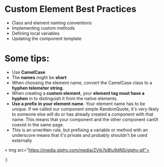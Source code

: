 # **Custom Element Best Practices**

- Class and element naming conventions
- Implementing custom methods
- Defining local variables
- Updating the component template

# **Some tips:**

- Use **CamelCase**
- The **names** might be **short**
- When choosing the element name, convert the CamelCase class to a **hyphen telemeter string**.
- When creating a **custom element**, your **element tag must have a hyphen** in to distinguish it from the native elements.
- **Use a prefix in your element name**. Your element name has to be unique. If we called our component simple RandomQuote, it's very likely to someone else 
will do or has already created a component with that name. This means that your component and the other component can0t coexist in the same page.
- This is an unwritten rule, but prefixing a variable or method with an underscore means that it's private and probably shouldn't be used externally


< img src="https://media.giphy.com/media/ZVik7pBtu9dNS/giphy.gif">


:)
